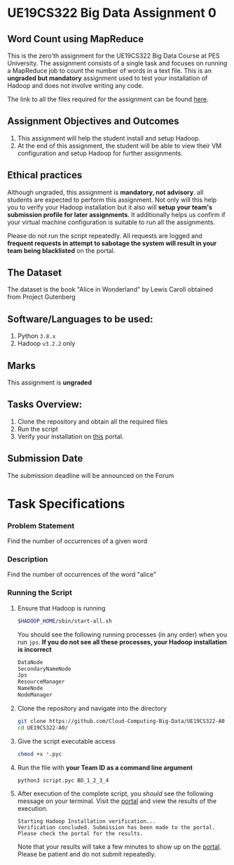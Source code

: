 # UE19CS322 Big Data Assignment 0
## Word Count using MapReduce

This is the zero'th assignment for the UE19CS322 Big Data Course at PES University. The assignment consists of a single task and focuses on running a MapReduce job to count the number of words in a text file. This is an **ungraded but mandatory** assignment used to test your installation of Hadoop and does not involve writing any code.

The link to all the files required for the assignment can be found [here](https://github.com/Cloud-Computing-Big-Data/UE19CS322-A0).

## Assignment Objectives and Outcomes 
1. This assignment will help the student install and setup Hadoop. 
2. At the end of this assignment, the student will be able to view their VM configuration and setup Hadoop for further assignments.

## Ethical practices
Although ungraded, this assignment is **mandatory, not advisory**. all students are expected to perform this assignment. Not only will this help you to verify your Hadoop installation but it also will **setup your team's submission profile for later assignments**. It additionally helps us confirm if your virtual machine configuration is suitable to run all the assignments.

Please do not run the script repeatedly. All requests are logged and **frequent requests in attempt to sabotage the system will result in your team being blacklisted** on the portal.

## The Dataset
The dataset is the book "Alice in Wonderland" by Lewis Caroll obtained from Project Gutenberg

## Software/Languages to be used:
1. Python `3.8.x`
2. Hadoop `v3.2.2` only

## Marks
This assignment is **ungraded**

##  Tasks Overview:
1. Clone the repository and obtain all the required files
2. Run the script
3. Verify your installation on [this](http://34.133.239.238:5000) portal.

## Submission Date
The submission deadline will be announced on the Forum

# Task Specifications

### Problem Statement

Find the number of occurrences of a given word

### Description

Find the number of occurrences of the word "alice"

### Running the Script

1. Ensure that Hadoop is running
    ```sh
    $HADOOP_HOME/sbin/start-all.sh
    ```
    
    You should see the following running processes (in any order) when you run `jps`. **If you do not see all these processes, your Hadoop installation is incorrect**
    
    ```sh
    DataNode
    SecondaryNameNode
    Jps
    ResourceManager
    NameNode
    NodeManager
    ```

2. Clone the repository and navigate into the directory

    ```sh
    git clone https://github.com/Cloud-Computing-Big-Data/UE19CS322-A0
    cd UE19CS322-A0/
    ```

3. Give the script executable access
    ```sh
    chmod +x *.pyc
    ```

4. Run the file with **your Team ID as a command line argument**
    ```sh
    python3 script.pyc BD_1_2_3_4
    ```

5. After execution of the complete script, you *should* see the following message on your terminal. Visit the [portal](http://34.133.239.238:5000) and view the results of the execution.
    ```
    Starting Hadoop Installation verification...
    Verification concluded. Submission has been made to the portal.
    Please check the portal for the results.
    ```
    Note that your results will take a few minutes to show up on the [portal](http://34.133.239.238:5000). Please be patient and do not submit repeatedly.
    